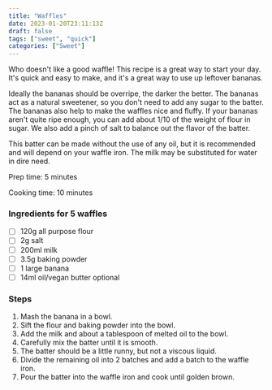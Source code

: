 ```yaml
---
title: "Waffles"
date: 2023-01-20T23:11:13Z
draft: false
tags: ["sweet", "quick"]
categories: ["Sweet"]
---
```


Who doesn't like a good waffle! This recipe is a great way to start your day. It's quick and easy to make, and it's a great way to use up leftover bananas.

Ideally the bananas should be overripe, the darker the better. The bananas act as a natural sweetener, so you don't need to add any sugar to the batter. The bananas also help to make the waffles nice and fluffy.
If your bananas aren't quite ripe enough, you can add about 1/10 of the weight of flour in sugar.
We also add a pinch of salt to balance out the flavor of the batter. 

This batter can be made without the use of any oil, but it is recommended and will depend on your waffle iron.
The milk may be substituted for water in dire need.



<div class="recipe">
Prep time: 5 minutes

Cooking time: 10 minutes

### Ingredients for 5 waffles
- [ ] 120g all purpose flour
- [ ] 2g salt
- [ ] 200ml milk
- [ ] 3.5g baking powder
- [ ] 1 large banana
- [ ] 14ml oil/vegan butter optional

### Steps
1. Mash the banana in a bowl.
2. Sift the flour and baking powder into the bowl.
3. Add the milk and about a tablespoon of melted oil to the bowl.
4. Carefully mix the batter until it is smooth.
5. The batter should be a little runny, but not a viscous liquid.
6. Divide the remaining oil into 2 batches and add a batch to the waffle iron.
7. Pour the batter into the waffle iron and cook until golden brown.

</div>
